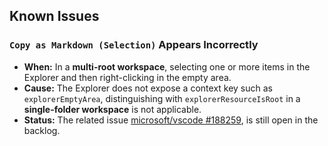 ## Known Issues

### **`Copy as Markdown (Selection)`** Appears Incorrectly
* **When:** In a **multi-root workspace**, selecting one or more items in the Explorer and then right-clicking in the empty area.
* **Cause:** The Explorer does not expose a context key such as `explorerEmptyArea`, distinguishing with `explorerResourceIsRoot` in a **single-folder workspace** is not applicable.
* **Status:** The related issue [microsoft/vscode #188259](https://github.com/microsoft/vscode/issues/188259), is still open in the backlog.
